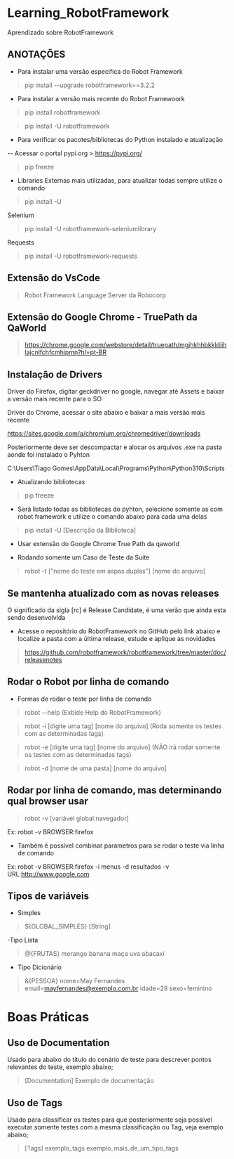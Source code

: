 # Learning_RobotFramework
Aprendizado sobre RobotFramework

## ANOTAÇÕES

 - Para instalar uma versão especifica do Robot Framework

> pip install --upgrade robotframework==3.2.2

 - Para instalar a versão mais recente do Robot Framewoork

> pip install robotframework

> pip install -U robotframework

 -  Para verificar os pacotes/bibliotecas do Python instalado e atualização

-- Acessar o portal pypi.org > https://pypi.org/

> pip freeze
 
 - Libraries Externas mais utilizadas, para atualizar todas sempre utilize o comando 

> pip install -U
 
 Selenium
> pip install -U robotframework-seleniumlibrary
 
 Requests
> pip install -U robotframework-requests

## Extensão do VsCode

> Robot Framework Language Server da Robocorp

## Extensão do Google Chrome - TruePath da QaWorld

> https://chrome.google.com/webstore/detail/truepath/mgjhkhhbkkldiihlajcnlfchfcmhipmn?hl=pt-BR

## Instalação de Drivers

Driver do Firefox, digitar geckdriver no google, navegar até Assets e baixar a versão mais recente para o SO

Driver do Chrome, acessar o site abaixo e baixar a mais versão mais recente

https://sites.google.com/a/chromium.org/chromedriver/downloads

Posteriormente deve ser descompactar e alocar os arquivos .exe na pasta aonde foi instalado o Pyhton

C:\Users\Tiago Gomes\AppData\Local\Programs\Python\Python310\Scripts

- Atualizando bibliotecas

> pip freeze

- Será listado todas as bibliotecas do pyhton, selecione somente as com robot framework e utilize o comando abaixo para cada uma delas

> pip install -U [Descrição da Biblioteca]

- Usar extensão do Google Chrome True Path da qaworld

- Rodando somente um Caso de Teste da Suíte

> robot -t ["nome do teste em aspas duplas"] [nome do arquivo]

## Se mantenha atualizado com as novas releases

O significado da sigla [rc] é Release Candidate, é uma verão que ainda esta sendo desenvolvida

- Acesse o repositório do RobotFramework no GitHub pelo link abaixo e localize a pasta com a última release, estude e aplique as novidades

> https://github.com/robotframework/robotframework/tree/master/doc/releasenotes

## Rodar o Robot por linha de comando

- Formas de rodar o teste por linha de comando

> robot --help (Exbide Help do RobotFramework)

> robot -i [digite uma tag] [nome do arquivo] (Roda somente os testes com as determinadas tags)

> robot -e [digite uma tag] [nome do arquivo] (NÃO irá rodar somente os testes com as determinadas tags)

> robot -d [nome de uma pasta] [nome do arquivo]

## Rodar por linha de comando, mas determinando qual browser usar

> robot -v [variável global:navegador]

Ex: robot -v BROWSER:firefox

- Também é possível combinar parametros para se rodar o teste via linha de comando

Ex: robot -v BROWSER:firefox -i menus -d resultados -v URL:http://www.google.com

## Tipos de variáveis

- Simples
> ${GLOBAL_SIMPLES} [String]

-Tipo Lista
> @{FRUTAS}	morango  banana  maça   uva  abacaxi

- Tipo Dicionário
> &{PESSOA}  nome=May Fernandes email=mayfernandes@exemplo.com.br  idade=28  sexo=feminino

# Boas Práticas

## Uso de Documentation

Usado para abaixo do título do cenário de teste para descrever pontos relevantes do teste, exemplo abaixo;

> [Documentation]     Exemplo de documentação
 

## Uso de Tags

Usado para classificar os testes para que posteriormente seja possível executar somente testes com a mesma classificação ou Tag, veja exemplo abaixo;

> [Tags]              exemplo_tags    exemplo_mais_de_um_tipo_tags



